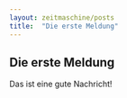 ```yaml
---
layout: zeitmaschine/posts
title:  "Die erste Meldung"
---
```


## Die erste Meldung

Das ist eine gute Nachricht!